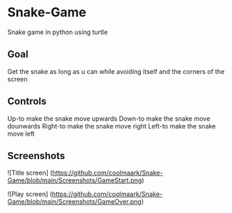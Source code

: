 # Snake-Game
Snake game in python using turtle

## Goal
Get the snake as long as u can while avoiding itself and the corners of the screen

## Controls
Up-to make the snake move upwards
Down-to make the snake move dounwards
Right-to make the snake move right
Left-to make the snake move left

## Screenshots
![Title screen] (https://github.com/coolmaark/Snake-Game/blob/main/Screenshots/GameStart.png)

![Play screen] (https://github.com/coolmaark/Snake-Game/blob/main/Screenshots/GameOver.png)
